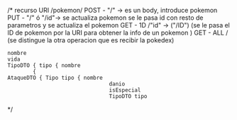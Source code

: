 /*
    recurso URI
        /pokemon/
            POST - "/" -> es un body, introduce pokemon
            PUT -  "/" ó "/id"-> se actualiza pokemon se le pasa id con resto de parametros y se actualiza el pokemon
            GET - 1D /"id" -> ("/ID") (se le pasa el ID de pokemon por la URI para obtener la info de un pokemon )
            GET -  ALL / (se distingue la otra operacion que es recibir la pokedex)

    nombre
    vida 
    TipoDTO { tipo { nombre
            { 
    AtaqueDTO { Tipo tipo { nombre
                                    danio
                                    isEspecial
                                    TipoDTO tipo
    
    

*/